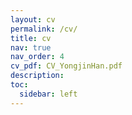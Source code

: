 ```yaml
---
layout: cv
permalink: /cv/
title: cv
nav: true
nav_order: 4
cv_pdf: CV_YongjinHan.pdf
description: 
toc:
  sidebar: left
---
```

